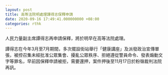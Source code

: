 ```yaml
---
layout: post
title: 高等法院明處理譚得志保釋申請
date: 2020-09-16 17:49:41.000000000 +08:00
categories: rthk
---
```


人民力量副主席譚得志再申請保釋，將於明早在高等法院處理。

譚得志在今年3月至7月期間，多次擺設街站舉行「健康講座」及派發政治宣傳單張，被控召集未經批准公眾集會、擾亂公眾秩序、拒絕遵從警員命令、發表煽動文字等罪名，早前因保釋申請被拒，需要還押，案件押後至11月17日於粉嶺裁判法院再訊。
